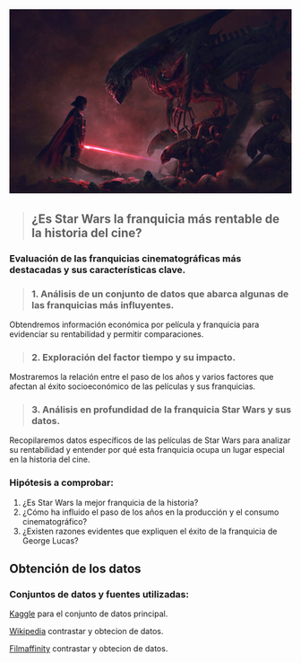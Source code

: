 <img src="img/vader_vs_alien.jpg" width="1900" />

>## ¿Es Star Wars la franquicia más rentable de la historia del cine?
### Evaluación de las franquicias cinematográficas más destacadas y sus características clave.

>### 1. Análisis de un conjunto de datos que abarca algunas de las franquicias más influyentes.
Obtendremos información económica por película y franquicia para evidenciar su rentabilidad y permitir comparaciones.

>### 2. Exploración del factor tiempo y su impacto.
Mostraremos la relación entre el paso de los años y varios factores que afectan al éxito socioeconómico de las películas y sus franquicias.

>### 3. Análisis en profundidad de la franquicia Star Wars y sus datos.
Recopilaremos datos específicos de las películas de Star Wars para analizar su rentabilidad y entender por qué esta franquicia ocupa un lugar especial en la historia del cine.

### Hipótesis a comprobar:
1. ¿Es Star Wars la mejor franquicia de la historia?
2. ¿Cómo ha influido el paso de los años en la producción y el consumo cinematográfico?
3. ¿Existen razones evidentes que expliquen el éxito de la franquicia de George Lucas?

## Obtención de los datos
### Conjuntos de datos y fuentes utilizadas:

[Kaggle](https://www.kaggle.com/datasets/thedevastator/global-movie-franchise-revenue-and-budget-data/) para el conjunto de datos principal.

[Wikipedia](https://es.wikipedia.org/) contrastar y obtecion de datos.

[Filmaffinity](https://www.filmaffinity.com/) contrastar y obtecion de datos.
